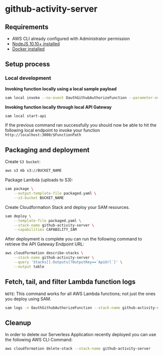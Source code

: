 # github-activity-server

## Requirements

* AWS CLI already configured with Administrator permission
* [NodeJS 10.10+ installed](https://nodejs.org/en/download/releases/)
* [Docker installed](https://www.docker.com/community-edition)

## Setup process

### Local development

**Invoking function locally using a local sample payload**

```bash
sam local invoke --no-event OauthGithubAuthorizeFunction --parameter-overrides ParameterKey=GithubClientId,ParameterValue=foobar
```
 
**Invoking function locally through local API Gateway**

```bash
sam local start-api
```

If the previous command ran successfully you should now be able to hit the following local endpoint to invoke your function `http://localhost:3000/$FunctionPath`

## Packaging and deployment


Create `S3 bucket`:
```bash
aws s3 mb s3://BUCKET_NAME
```

Package Lambda (uploads to S3):

```bash
sam package \
    --output-template-file packaged.yaml \
    --s3-bucket BUCKET_NAME
```

Create Cloudformation Stack and deploy your SAM resources.

```bash
sam deploy \
    --template-file packaged.yaml \
    --stack-name github-activity-server \
    --capabilities CAPABILITY_IAM
```

After deployment is complete you can run the following command to retrieve the API Gateway Endpoint URL:
```bash
aws cloudformation describe-stacks \
    --stack-name github-activity-server \
    --query 'Stacks[].Outputs[?OutputKey==`ApiUrl`]' \
    --output table
``` 

## Fetch, tail, and filter Lambda function logs

`NOTE`: This command works for all AWS Lambda functions; not just the ones you deploy using SAM.

```bash
sam logs -n OauthGithubAuthorizeFunction --stack-name github-activity-server --tail
```

## Cleanup

In order to delete our Serverless Application recently deployed you can use the following AWS CLI Command:

```bash
aws cloudformation delete-stack --stack-name github-activity-server
```
